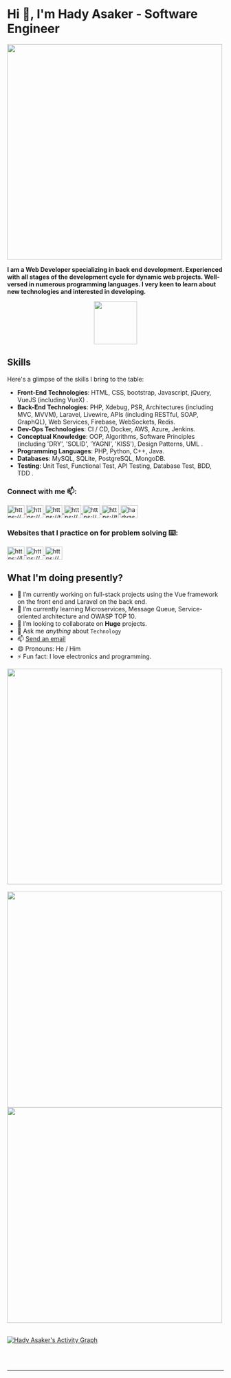 # Hi 👋, **I'm Hady Asaker - Software Engineer**

<img src='https://e0.pxfuel.com/wallpapers/1005/147/desktop-wallpaper-general-programming-code-minimalism-code-coding-coding-quotes-javascript-code.jpg' width="500" />

**I am a Web Developer specializing in back end development. Experienced with all stages of the development cycle for dynamic web projects. Well-versed in numerous programming languages. I very keen to learn about new technologies and interested in developing.**

<div align="center">
 <img src="https://komarev.com/ghpvc/?username=hady-asaker&style=for-the-badge&color=orange" width="100" />
</div>

## Skills

Here's a glimpse of the skills I bring to the table:

- **Front-End Technologies**: HTML, CSS, bootstrap, Javascript, jQuery, VueJS (including VueX) .
- **Back-End Technologies**: PHP, Xdebug, PSR, Architectures (including MVC, MVVM), Laravel, Livewire, APIs (including RESTful, SOAP, GraphQL), Web Services, Firebase, WebSockets, Redis.
- **Dev-Ops Technologies**: CI / CD, Docker, AWS, Azure, Jenkins.
- **Conceptual Knowledge**: OOP, Algorithms, Software Principles (including 'DRY', 'SOLID', 'YAGNI', 'KISS'), Design Patterns, UML .
- **Programming Languages**: PHP, Python, C++, Java.
- **Databases**: MySQL, SQLite, PostgreSQL, MongoDB.
- **Testing**: Unit Test, Functional Test, API Testing, Database Test, BDD, TDD .

<h3 align="left">Connect with me 📫:</h3>
<p align="left">
<a href="https://www.facebook.com/Hady3saker" target='_blank'>
    <img align="center" src="https://raw.githubusercontent.com/rahuldkjain/github-profile-readme-generator/master/src/images/icons/Social/facebook.svg" alt="https://www.facebook.com/Hady3saker" height="30" width="40" />
</a>
<a href="https://www.instagram.com/hady.asaker/" target='_blank'>
    <img align="center" src="https://raw.githubusercontent.com/rahuldkjain/github-profile-readme-generator/master/src/images/icons/Social/instagram.svg" alt="https://www.instagram.com/hady.asaker/" height="30" width="40" />
</a>
<a href="https://twitter.com/hady_asaker" target='_blank'>
    <img align="center" src="https://raw.githubusercontent.com/rahuldkjain/github-profile-readme-generator/master/src/images/icons/Social/twitter.svg" alt="https://twitter.com/hady_asaker" height="30" width="40" />
</a>
<a href="https://www.linkedin.com/in/hady-asaker/" target='_blank'>
    <img align="center" src="https://raw.githubusercontent.com/rahuldkjain/github-profile-readme-generator/master/src/images/icons/Social/linked-in-alt.svg" alt="https://www.linkedin.com/in/hady-asaker/" height="30" width="40" />
</a>
<a href="https://discord.gg/hady.asaker#5297" target='_blank'>
    <img align="center" src="https://raw.githubusercontent.com/rahuldkjain/github-profile-readme-generator/master/src/images/icons/Social/discord.svg" alt="https://discord.gg/hady.asaker#5297" height="30" width="40" />
</a>
<a href="https://t.me/hady_asaker" target='_blank'>
    <img align="center" src="https://user-images.githubusercontent.com/101745968/179003173-7fe1e030-e834-441c-8293-dc618525ad6b.png" alt="https://t.me/hady_asaker" height="30" width="40" >
</a> 
<a href="mailto:hadyasaker8@gmail.com" target='_blank'>
    <img align="center" src="https://user-images.githubusercontent.com/101745968/179003389-f90c49c2-c9b5-4ae4-b3a2-3edfe1ad7dd2.png" alt="hadyasaker8@gmail.com" height="30" width="40">
</a>
</p>

<h3 align="left">Websites that I practice on for problem solving ⌨️:</h3>
<p align="left">
<a href="https://leetcode.com/hady-asaker/" target='_blank'>
    <img align="center" src="https://raw.githubusercontent.com/JacobLinCool/LeetCode-Stats-Card/main/favicon/leetcode.ico" alt="https://leetcode.com/hady-asaker/" height="30" width="40" />
</a>
<a href="https://codeforces.com/profile/Asaker" target='_blank'>
    <img align="center" src="https://raw.githubusercontent.com/rahuldkjain/github-profile-readme-generator/master/src/images/icons/Social/codeforces.svg" alt="https://codeforces.com/profile/Asaker" height="30" width="40" />
</a>
<a href="https://www.hackerrank.com/hady-asaker" target='_blank'>
    <img align="center" src="https://th.bing.com/th/id/OIP.v96Iu4uQcA-X8pvdzQhGcwHaHa?w=181&h=182&c=7&r=0&o=5&dpr=1.3&pid=1.7" alt="https://www.hackerrank.com/hady-asaker" height="30" width="40" />
</a>
</p>

## What I'm doing presently?

- 🔭 I’m currently working on full-stack projects using the Vue framework on the front end and Laravel on the back end.
- 🌱 I’m currently learning Microservices, Message Queue, Service-oriented architecture and OWASP TOP 10. 
- 👯 I’m looking to collaborate on **Huge** projects. 
- 💬 Ask me *anything* about `Technology`
- 📫 <a href="mailto:hadyasaker8@gmail.com">Send an email</a> 
- 😄 Pronouns: He / Him
- ⚡ Fun fact: I love electronics and programming.


<a href="https://github.com/hady-asaker">
  <img align="center" src="https://github-readme-stats.vercel.app/api/top-langs/?username=hady-asaker&layout=compact&langs_count=9&show_icons=true&theme=prussian&hide_border=true&text_color=ffffff" width="500" />
</a>
<br/><br/>
<a href="https://github.com/hady-asaker">
  <img align="center" src="https://github-readme-stats.vercel.app/api?username=hady-asaker&show_icons=true&theme=prussian&hide_border=true&text_color=ffffff" width="500" />
</a>
<a href="https://github.com/hady-asaker">
  <img align="center" src="https://github-readme-streak-stats.herokuapp.com/?user=hady-asaker&theme=prussian&hide_border=true&text_color=ffffff" width="500" />
</a>
<br/><br/>
<a href="https://github.com/hady-asaker">

  ![Hady Asaker's Activity Graph](https://github-readme-activity-graph.vercel.app/graph?username=hady-asaker&theme=tokyo-night&hide_border=true&text_color=ffffff"&color=708090&point=24292e&area=true&hide_border=true)
  
</a>
<br/><br/>

<hr>
